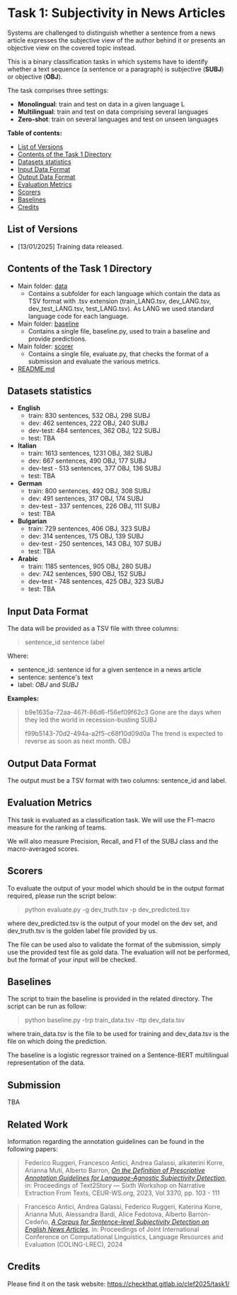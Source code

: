 # Task 1: Subjectivity in News Articles

Systems are challenged to distinguish whether a sentence from a news article expresses the subjective view of the author behind it or presents an objective view on the covered topic instead.

This is a binary classification tasks in which systems have to identify whether a text sequence (a sentence or a paragraph) is subjective (**SUBJ**) or objective (**OBJ**).

The task comprises three settings:
- **Monolingual**: train and test on data in a given language L
- **Multilingual**: train and test on data comprising several languages
- **Zero-shot**: train on several languages and test on unseen languages

__Table of contents:__

<!-- - [Evaluation Results](#evaluation-results) -->
- [List of Versions](#list-of-versions)
- [Contents of the Task 1 Directory](#contents-of-the-repository)
- [Datasets statistics](#datasets-statistics)
- [Input Data Format](#input-data-format)
- [Output Data Format](#output-data-format)
- [Evaluation Metrics](#evaluation-metrics)
- [Scorers](#scorers)
- [Baselines](#baselines)
- [Credits](#credits)

<!-- ## Evaluation Results

TBA -->

## List of Versions
- [13/01/2025] Training data released.

<!-- * **subtask-2A-english**
  - [03/05/2023] (unlabeled) test data are released.
  - [21/02/2023] previously released training data contained also validation data, they are now split in two separate files.
  - [30/01/2023] training data are released.
* **subtask-2A-arabic**
  - [03/05/2023] (unlabeled) test data are released.
  - [10/03/2023] training and validation data are released.
* **subtask-2A-dutch**
  - [03/05/2023] (unlabeled) test data are released.
  - [16/03/2023] training and validation data are released.
* **subtask-2A-german**
  - [03/05/2023] (unlabeled) test data are released.
  - [02/03/2023] training and validation data are released.
* **subtask-2A-italian**
  - [03/05/2023] (unlabeled) test data are released.
  - [21/02/2023] validation data are released.
  - [30/01/2023] training data are released.
* **subtask-2A-turkish**
  - [03/05/2023] (unlabeled) test data are released.
  - [02/03/2023] training and validation data are released.
* **subtask-2A-multilingual**
  - [03/05/2023] (unlabeled) test data are released.
  - [23/03/2023] training and validation data are released. -->

## Contents of the Task 1 Directory

- Main folder: [data](./data)
  - Contains a subfolder for each language which contain the data as TSV format with .tsv extension (train_LANG.tsv, dev_LANG.tsv, dev_test_LANG.tsv, test_LANG.tsv).
  As LANG we used standard language code for each language.
- Main folder: [baseline](./baseline)<br/>
  - Contains a single file, baseline.py, used to train a baseline and provide predictions.
- Main folder: [scorer](./scorer)<br/>
  - Contains a single file, evaluate.py, that checks the format of a submission and evaluate the various metrics.
- [README.md](./README.md) <br/>

## Datasets statistics

* **English**
  - train: 830 sentences, 532 OBJ, 298 SUBJ
  - dev: 462 sentences, 222 OBJ, 240 SUBJ
  - dev-test: 484 sentences, 362 OBJ, 122 SUBJ 
  - test: TBA
* **Italian**
  - train: 1613 sentences, 1231 OBJ, 382 SUBJ
  - dev: 667 sentences, 490 OBJ, 177 SUBJ
  - dev-test - 513 sentences, 377 OBJ, 136 SUBJ
  - test: TBA
* **German**
  - train: 800 sentences, 492 OBJ, 308 SUBJ
  - dev: 491 sentences, 317 OBJ, 174 SUBJ
  - dev-test - 337 sentences, 226 OBJ, 111 SUBJ
  - test: TBA
* **Bulgarian**
  - train: 729 sentences, 406 OBJ, 323 SUBJ
  - dev: 314 sentences, 175 OBJ, 139 SUBJ
  - dev-test - 250 sentences, 143 OBJ, 107 SUBJ
  - test: TBA
* **Arabic**
  - train: 1185 sentences, 905 OBJ, 280 SUBJ
  - dev: 742 sentences, 590 OBJ, 152 SUBJ
  - dev-test - 748 sentences, 425 OBJ, 323 SUBJ
  - test: TBA

## Input Data Format

The data will be provided as a TSV file with three columns:
> sentence_id <TAB> sentence <TAB> label

Where: <br>
* sentence_id: sentence id for a given sentence in a news article<br/>
* sentence: sentence's text <br/>
* label: *OBJ* and *SUBJ*

<!-- **Note:** For English, the training and development (validation) sets will also include a fourth column, "solved_conflict", whose boolean value reflects whether the annotators had a strong disagreement. -->

**Examples:**

> b9e1635a-72aa-467f-86d6-f56ef09f62c3  Gone are the days when they led the world in recession-busting SUBJ
>
> f99b5143-70d2-494a-a2f5-c68f10d09d0a  The trend is expected to reverse as soon as next month.  OBJ

## Output Data Format

The output must be a TSV format with two columns: sentence_id and label.

## Evaluation Metrics

This task is evaluated as a classification task. We will use the F1-macro measure for the ranking of teams.

We will also measure Precision, Recall, and F1 of the SUBJ class and the macro-averaged scores.
<!--
There is a limit of 5 runs (total and not per day), and only one person from a team is allowed to submit runs.

Submission Link: Coming Soon

Evaluation File task3/evaluation/CLEF_-_CheckThat__Task3ab_-_Evaluation.txt -->

## Scorers

To evaluate the output of your model which should be in the output format required, please run the script below:

> python evaluate.py -g dev_truth.tsv -p dev_predicted.tsv

where dev_predicted.tsv is the output of your model on the dev set, and dev_truth.tsv is the golden label file provided by us.

The file can be used also to validate the format of the submission, simply use the provided test file as gold data.
The evaluation will not be performed, but the format of your input will be checked.


## Baselines

The script to train the baseline is provided in the related directory.
The script can be run as follow:

> python baseline.py -trp train_data.tsv -ttp dev_data.tsv

where train_data.tsv is the file to be used for training and dev_data.tsv is the file on which doing the prediction.

The baseline is a logistic regressor trained on a Sentence-BERT multilingual representation of the data.

<!-- ### Task 3: Multi-Class Fake News Detection of News Articles

For this task, we have created a baseline system. The baseline system can be found at https://zenodo.org/record/6362498
 -->

## Submission

TBA

## Related Work

Information regarding the annotation guidelines can be found in the following papers:

> Federico Ruggeri, Francesco Antici, Andrea Galassi, aikaterini Korre, Arianna Muti, Alberto Barron,  _[On the Definition of Prescriptive Annotation Guidelines for Language-Agnostic Subjectivity Detection](https://ceur-ws.org/Vol-3370/paper10.pdf)_, in: Proceedings of Text2Story — Sixth Workshop on Narrative Extraction From Texts, CEUR-WS.org, 2023, Vol 3370, pp. 103 - 111

> Francesco Antici, Andrea Galassi, Federico Ruggeri, Katerina Korre, Arianna Muti, Alessandra Bardi, Alice Fedotova, Alberto Barrón-Cedeño, _[A Corpus for Sentence-level Subjectivity Detection on English News Articles](https://arxiv.org/abs/2305.18034)_, in: Proceedings of Joint International Conference on Computational Linguistics, Language Resources and Evaluation (COLING-LREC), 2024



## Credits
Please find it on the task website: https://checkthat.gitlab.io/clef2025/task1/
